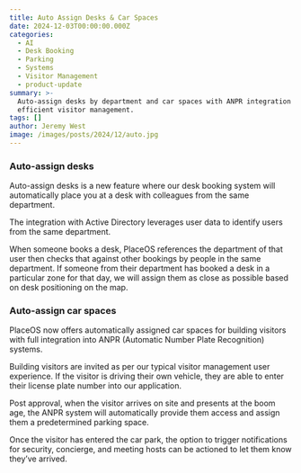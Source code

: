 ```yaml
---
title: Auto Assign Desks & Car Spaces
date: 2024-12-03T00:00:00.000Z
categories:
  - AI
  - Desk Booking
  - Parking
  - Systems
  - Visitor Management
  - product-update
summary: >-
  Auto-assign desks by department and car spaces with ANPR integration for
  efficient visitor management.
tags: []
author: Jeremy West
image: /images/posts/2024/12/auto.jpg
---
```

### Auto-assign desks

Auto-assign desks is a new feature where our desk booking system will automatically place you at a desk with colleagues from the same department.

The integration with Active Directory leverages user data to identify users from the same department.

When someone books a desk, PlaceOS references the department of that user then checks that against other bookings by people in the same department. If someone from their department has booked a desk in a particular zone for that day, we will assign them as close as possible based on desk positioning on the map.

### Auto-assign car spaces

PlaceOS now offers automatically assigned car spaces for building visitors with full integration into ANPR (Automatic Number Plate Recognition) systems.

Building visitors are invited as per our typical visitor management user experience. If the visitor is driving their own vehicle, they are able to enter their license plate number into our application.

Post approval, when the visitor arrives on site and presents at the boom age, the ANPR system will automatically provide them access and assign them a predetermined parking space.

Once the visitor has entered the car park, the option to trigger notifications for security, concierge, and meeting hosts can be actioned to let them know they’ve arrived.
